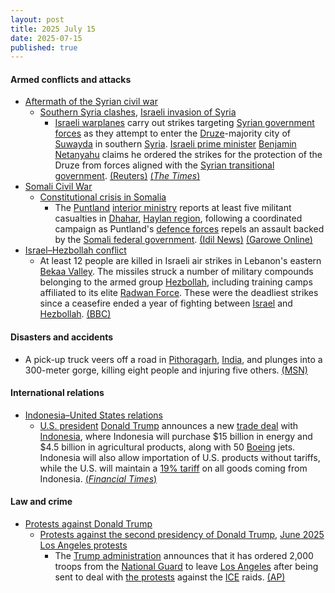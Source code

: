 ```yaml
---
layout: post
title: 2025 July 15
date: 2025-07-15
published: true
---
```



#### Armed conflicts and attacks

* [Aftermath of the Syrian civil war](https://en.wikipedia.org/wiki/Syrian_civil_war#Fall_of_the_Assad_regime,_transitional_government_(2024%E2%80%93present) "Syrian civil war")
  * [Southern Syria clashes](https://en.wikipedia.org/wiki/Southern_Syria_clashes_%28July_2025%E2%80%93present%29 "Southern Syria clashes (July 2025–present)"), [Israeli invasion of Syria](https://en.wikipedia.org/wiki/Israeli_invasion_of_Syria_%282024%E2%80%93present%29 "Israeli invasion of Syria (2024–present)")
    * [Israeli warplanes](https://en.wikipedia.org/wiki/Israeli_Air_Force "Israeli Air Force") carry out strikes targeting [Syrian government forces](https://en.wikipedia.org/wiki/Syrian_Armed_Forces "Syrian Armed Forces") as they attempt to enter the [Druze](https://en.wikipedia.org/wiki/Druze_in_Syria "Druze in Syria")-majority city of [Suwayda](https://en.wikipedia.org/wiki/Suwayda "Suwayda") in southern [Syria](https://en.wikipedia.org/wiki/Syria "Syria"). [Israeli prime minister](https://en.wikipedia.org/wiki/Prime_Minister_of_Israel "Prime Minister of Israel") [Benjamin Netanyahu](https://en.wikipedia.org/wiki/Benjamin_Netanyahu "Benjamin Netanyahu") claims he ordered the strikes for the protection of the Druze from forces aligned with the [Syrian transitional government](https://en.wikipedia.org/wiki/Syrian_transitional_government "Syrian transitional government"). [(Reuters)](https://www.reuters.com/world/middle-east/syrian-druze-leader-urges-local-fighters-confront-incoming-government-troops-2025-07-15/) [(*The Times*)](https://www.thetimes.com/world/middle-east/article/syria-druze-sweida-city-rgt326mvj)
* [Somali Civil War](https://en.wikipedia.org/wiki/Somali_Civil_War_%282009%E2%80%93present%29 "Somali Civil War (2009–present)")
  * [Constitutional crisis in Somalia](https://en.wikipedia.org/wiki/Constitutional_crisis_in_Somalia "Constitutional crisis in Somalia")
    * The [Puntland](https://en.wikipedia.org/wiki/Puntland "Puntland") [interior ministry](https://en.wikipedia.org/wiki/Ministry_of_Interior%2C_Federal_Affairs_and_Democratization "Ministry of Interior, Federal Affairs and Democratization") reports at least five militant casualties in [Dhahar](https://en.wikipedia.org/wiki/Dhahar "Dhahar"), [Haylan region](https://en.wikipedia.org/wiki/Haylan_region "Haylan region"), following a coordinated campaign as Puntland's [defence forces](https://en.wikipedia.org/wiki/Puntland_Dervish_Force "Puntland Dervish Force") repels an assault backed by the [Somali federal government](https://en.wikipedia.org/wiki/Somali_federal_government "Somali federal government"). [(Idil News)](https://www.idilnews.com/puntland-forces-repel-eastern-sool-terrorists-backed-by-villa-somalia-in-dhahar-mogadishus-proxy-war-exposed/) [(Garowe Online)](https://garoweonline.com/en/news/somalia/puntland-accuses-somali-federal-government-of-destabilizing-peaceful-regions)
* [Israel–Hezbollah conflict](https://en.wikipedia.org/wiki/Israel%E2%80%93Hezbollah_conflict "Israel–Hezbollah conflict")
  * At least 12 people are killed in Israeli air strikes in Lebanon's eastern [Bekaa Valley](https://en.wikipedia.org/wiki/Bekaa_Valley "Bekaa Valley"). The missiles struck a number of military compounds belonging to the armed group [Hezbollah](https://en.wikipedia.org/wiki/Hezbollah "Hezbollah"), including training camps affiliated to its elite [Radwan Force](https://en.wikipedia.org/wiki/Radwan_Force "Radwan Force"). These were the deadliest strikes since a ceasefire ended a year of fighting between [Israel](https://en.wikipedia.org/wiki/Israel "Israel") and [Hezbollah](https://en.wikipedia.org/wiki/Hezbollah "Hezbollah"). [(BBC)](https://www.bbc.co.uk/news/articles/c4gdvngp0eeo)

#### Disasters and accidents

* A pick-up truck veers off a road in [Pithoragarh](https://en.wikipedia.org/wiki/Pithoragarh "Pithoragarh"), [India](https://en.wikipedia.org/wiki/India "India"), and plunges into a 300-meter gorge, killing eight people and injuring five others. [(MSN)](https://www.msn.com/en-in/news/India/8-killed-5-injured-as-vehicle-plunges-into-300-meter-gorge-in-pithoragarh-cm-dhami-orders-urgent-rescue-operations/ar-AA1IEzyh?ocid=BingNewsVerp)

#### International relations

* [Indonesia–United States relations](https://en.wikipedia.org/wiki/Indonesia%E2%80%93United_States_relations "Indonesia–United States relations")
  * [U.S. president](https://en.wikipedia.org/wiki/President_of_the_United_States "President of the United States") [Donald Trump](https://en.wikipedia.org/wiki/Donald_Trump "Donald Trump") announces a new [trade deal](https://en.wikipedia.org/wiki/Trade_agreement "Trade agreement") with [Indonesia](https://en.wikipedia.org/wiki/Indonesia "Indonesia"), where Indonesia will purchase $15 billion in energy and $4.5 billion in agricultural products, along with 50 [Boeing](https://en.wikipedia.org/wiki/Boeing "Boeing") jets. Indonesia will also allow importation of U.S. products without tariffs, while the U.S. will maintain a [19% tariff](https://en.wikipedia.org/wiki/Tariffs_in_the_second_Trump_administration "Tariffs in the second Trump administration") on all goods coming from Indonesia. [(*Financial Times*)](https://www.ft.com/content/bd753b35-816e-42be-9697-9f6f230fdd32)

#### Law and crime

* [Protests against Donald Trump](https://en.wikipedia.org/wiki/Protests_against_Donald_Trump "Protests against Donald Trump")
  * [Protests against the second presidency of Donald Trump](https://en.wikipedia.org/wiki/Protests_against_the_second_presidency_of_Donald_Trump "Protests against the second presidency of Donald Trump"), [June 2025 Los Angeles protests](https://en.wikipedia.org/wiki/June_2025_Los_Angeles_protests "June 2025 Los Angeles protests")
    * The [Trump administration](https://en.wikipedia.org/wiki/Second_presidency_of_Donald_Trump "Second presidency of Donald Trump") announces that it has ordered 2,000 troops from the [National Guard](https://en.wikipedia.org/wiki/National_Guard_%28United_States%29 "National Guard (United States)") to leave [Los Angeles](https://en.wikipedia.org/wiki/Los_Angeles "Los Angeles") after being sent to deal with [the protests](https://en.wikipedia.org/wiki/June_2025_Los_Angeles_protests "June 2025 Los Angeles protests") against the [ICE](https://en.wikipedia.org/wiki/United_States_Immigration_and_Customs_Enforcement "United States Immigration and Customs Enforcement") raids. [(AP)](https://apnews.com/article/immigration-raids-los-angeles-national-guard-4424658cc059df31317a83cb53c2b59e)

